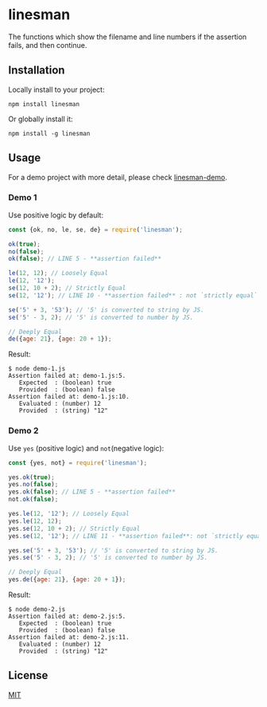 # linesman

The functions which show the filename and line numbers if the assertion fails, and then continue.

## Installation

Locally install to your project:

```shell script
npm install linesman
```

Or globally install it:

```shell script
npm install -g linesman
```

## Usage

For a demo project with more detail, please check [linesman-demo](https://github.com/afbytes/linesman-demo). 

### Demo 1

Use positive logic by default:

```javascript
const {ok, no, le, se, de} = require('linesman');

ok(true);
no(false);
ok(false); // LINE 5 - **assertion failed**

le(12, 12); // Loosely Equal
le(12, '12');
se(12, 10 + 2); // Strictly Equal
se(12, '12'); // LINE 10 - **assertion failed** : not `strictly equal`

se('5' + 3, '53'); // '5' is converted to string by JS.
se('5' - 3, 2); // '5' is converted to number by JS.

// Deeply Equal
de({age: 21}, {age: 20 + 1});
```

Result:

```
$ node demo-1.js
Assertion failed at: demo-1.js:5.
   Expected  : (boolean) true
   Provided  : (boolean) false
Assertion failed at: demo-1.js:10.
   Evaluated : (number) 12
   Provided  : (string) "12"
```

### Demo 2

Use `yes` (positive logic) and `not`(negative logic):

```javascript
const {yes, not} = require('linesman');

yes.ok(true);
yes.no(false);
yes.ok(false); // LINE 5 - **assertion failed**
not.ok(false);

yes.le(12, '12'); // Loosely Equal
yes.le(12, 12);
yes.se(12, 10 + 2); // Strictly Equal
yes.se(12, '12'); // LINE 11 - **assertion failed**: not `strictly equal`

yes.se('5' + 3, '53'); // '5' is converted to string by JS.
yes.se('5' - 3, 2); // '5' is converted to number by JS.

// Deeply Equal
yes.de({age: 21}, {age: 20 + 1});
```

Result:

```
$ node demo-2.js
Assertion failed at: demo-2.js:5.
   Expected  : (boolean) true
   Provided  : (boolean) false
Assertion failed at: demo-2.js:11.
   Evaluated : (number) 12
   Provided  : (string) "12"
```

## License
[MIT](https://choosealicense.com/licenses/mit/)
